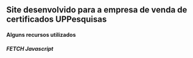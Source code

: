 <h2>Site desenvolvido para a empresa de venda de certificados UPPesquisas</h2>

<h4>Alguns recursos utilizados</h4>

<h5>FETCH Javascript</h5>



